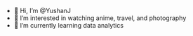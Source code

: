 - 👋 Hi, I’m @YushanJ
- 👀 I’m interested in watching anime, travel, and photography
- 🌱 I’m currently learning data analytics
